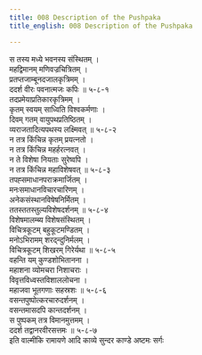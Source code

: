 ```yaml
---
title: 008 Description of the Pushpaka
title_english: 008 Description of the Pushpaka

---
```


<div class="audioEmbed"  caption="श्रीराम-हरिसीताराममूर्ति-घनपाठिभ्यां वचनम्" src="https://archive.org/download/Ramayana-recitation-Sriram-harisItArAmamUrti-Ghanapaati-v2/Kanda_5/Kanda_5_SK-008-Description_of_the_Pushpaka.mp3"></div>

स तस्य मध्ये भवनस्य संस्थितम् ।  
महद्विमानम् मणिवज्रचित्रितम् ।  
प्रतप्तजाम्बूनदजालकृत्रिमम् ।  
ददर्श वीरः पवनात्मजः कपिः ॥ ५-८-१  
तदप्रमेयाप्रतिकारकृत्रिमम् ।  
कृतम् स्वयम् साध्विति विश्वकर्मणाः ।  
दिवम् गतम् वायुपथप्रतिष्ठितम् ।  
व्यराजतादित्यपथस्य लक्ष्मिवत् ॥ ५-८-२  
न तत्र किंचिन्न कृतम् प्रयत्नतो ।  
न तत्र किंचिन्न महर्हरत्नवत् ।  
न ते विशेषा नियताः सुरेष्वपि ।  
न तत्र किंचिन्न महाविशेषवत् ॥ ५-८-३  
तपह्समाधानपराक्रमार्जितम् ।  
मनःसमाधानविचारचारिणम् ।  
अनेकसंस्थानविषेषनिर्मितम् ।  
ततस्ततस्तुल्यविशेषदर्शनम् ॥ ५-८-४  
विशेषमालम्ब्य विशेषसंस्थितम् ।  
विचित्रकूटम् बहुकूटमण्डितम् ।  
मनोऽभिरामम् शरद्न्दुनिर्मलम् ।  
विचित्रकूटम् शिखरम् गिरेर्यथा ॥ ५-८-५  
वहन्ति यम् कुण्डशोभितानना ।  
महाशना व्योमचरा निशाचराः ।  
विवृत्तविध्वस्तविशाललोचना ।  
महाजवा भूतगणाः सहस्रशः ॥ ५-८-६  
वसन्तपुष्पोत्करचारुदर्शनम् ।  
वसन्तमासदपि कान्तदर्शनम् ।  
स पुष्पकम् तत्र विमानमुत्तमम् ।  
ददर्श तद्वानरवीरसत्तमः ॥ ५-८-७  
इति वाल्मीकि रामायणे आदि काव्ये सुन्दर काण्डे अष्टमः सर्गः